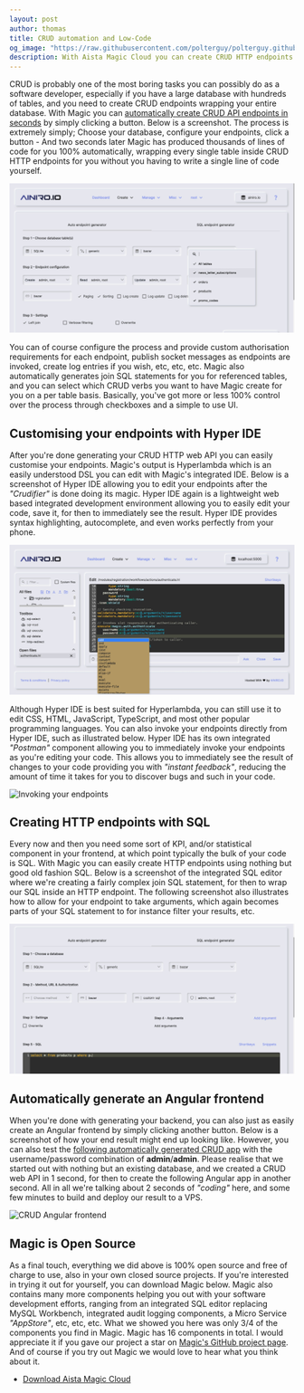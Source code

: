 ```yaml
---
layout: post
author: thomas
title: CRUD automation and Low-Code
og_image: "https://raw.githubusercontent.com/polterguy/polterguy.github.io/master/images/backend-crud.jpg"
description: With Aista Magic Cloud you can create CRUD HTTP endpoints wrapping your database in seconds.
---
```


CRUD is probably one of the most boring tasks you can possibly do as a software developer, especially if you have a large database with hundreds of tables, and you need to create CRUD endpoints wrapping your entire database. With Magic you can [automatically create CRUD API endpoints in seconds](https://docs.aista.com/) by simply clicking a button. Below is a screenshot. The process is extremely simply; Choose your database, configure your endpoints, click a button - And two seconds later Magic has produced thousands of lines of code for you 100% automatically, wrapping every single table inside CRUD HTTP endpoints for you without you having to write a single line of code yourself.

![CRUD automation](https://raw.githubusercontent.com/polterguy/polterguy.github.io/master/images/backend-crud.jpg)

You can of course configure the process and provide custom authorisation requirements for each endpoint, publish socket messages as endpoints are invoked, create log entries if you wish, etc, etc, etc. Magic also automatically generates join SQL statements for you for referenced tables, and you can select which CRUD verbs you want to have Magic create for you on a per table basis. Basically, you've got more or less 100% control over the process through checkboxes and a simple to use UI.

## Customising your endpoints with Hyper IDE

After you're done generating your CRUD HTTP web API you can easily customise your endpoints. Magic's output is Hyperlambda which is an easily understood DSL you can edit with Magic's integrated IDE. Below is a screenshot of Hyper IDE allowing you to edit your endpoints after the _"Crudifier"_ is done doing its magic. Hyper IDE again is a lightweight web based integrated development environment allowing you to easily edit your code, save it, for then to immediately see the result. Hyper IDE provides syntax highlighting, autocomplete, and even works perfectly from your phone.

![Hyper IDE](https://raw.githubusercontent.com/polterguy/polterguy.github.io/master/images/hyper-ide-actions.jpg)

Although Hyper IDE is best suited for Hyperlambda, you can still use it to edit CSS, HTML, JavaScript, TypeScript, and most other popular programming languages. You can also invoke your endpoints directly from Hyper IDE, such as illustrated below. Hyper IDE has its own integrated _"Postman"_ component allowing you to immediately invoke your endpoints as you're editing your code. This allows you to immediately see the result of changes to your code providing you with _"instant feedback"_, reducing the amount of time it takes for you to discover bugs and such in your code.

![Invoking your endpoints](https://raw.githubusercontent.com/polterguy/polterguy.github.io/master/images/hyper-ide-blog.jpg)

## Creating HTTP endpoints with SQL

Every now and then you need some sort of KPI, and/or statistical component in your frontend, at which point typically the bulk of your code is SQL. With Magic you can easily create HTTP endpoints using nothing but good old fashion SQL. Below is a screenshot of the integrated SQL editor where we're creating a fairly complex join SQL statement, for then to wrap our SQL inside an HTTP endpoint. The following screenshot also illustrates how to allow for your endpoint to take arguments, which again becomes parts of your SQL statement to for instance filter your results, etc.

![SQL HTTP endpoints](https://raw.githubusercontent.com/polterguy/polterguy.github.io/master/images/sql-web-api.jpg)

## Automatically generate an Angular frontend

When you're done with generating your backend, you can also just as easily create an Angular frontend by simply clicking another button. Below is a screenshot of how your end result might end up looking like. However, you can also test the [following automatically generated CRUD app](https://sakila.servergardens.com/) with the username/password combination of __admin__/__admin__. Please realise that we started out with nothing but an existing database, and we created a CRUD web API in 1 second, for then to create the following Angular app in another second. All in all we're talking about 2 seconds of _"coding"_ here, and some few minutes to build and deploy our result to a VPS.

![CRUD Angular frontend](https://raw.githubusercontent.com/polterguy/polterguy.github.io/master/images/sakila.jpg)

## Magic is Open Source

As a final touch, everything we did above is 100% open source and free of charge to use, also in your own closed source projects. If you're interested in trying it out for yourself, you can download Magic below. Magic also contains many more components helping you out with your software development efforts, ranging from an integrated SQL editor replacing MySQL Workbench, integrated audit logging components, a Micro Service _"AppStore"_, etc, etc, etc. What we showed you here was only 3/4 of the components you find in Magic. Magic has 16 components in total. I would appreciate it if you gave our project a star on [Magic's GitHub project page](https://github.com/polterguy/magic). And of course if you try out Magic we would love to hear what you think about it.

* [Download Aista Magic Cloud](https://docs.aista.com/)
